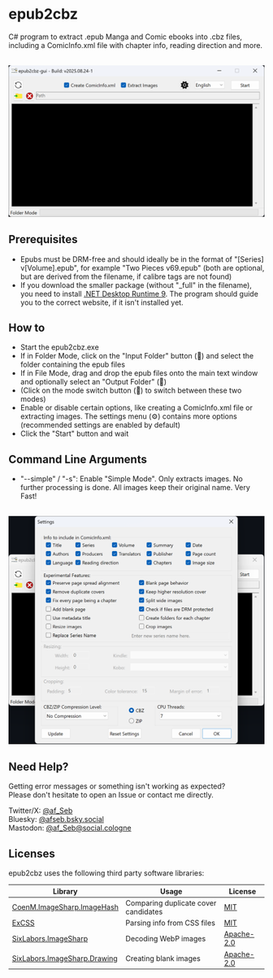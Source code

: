# epub2cbz
C# program to extract .epub Manga and Comic ebooks into .cbz files, including a ComicInfo.xml file with chapter info, reading direction and more.<br/><br/>

![Main view](img/epub2cbz-gui_1.png)

## Prerequisites
- Epubs must be DRM-free and should ideally be in the format of "[Series] v[Volume].epub", for example "Two Pieces v69.epub" (both are optional, but are derived from the filename, if calibre tags are not found)
- If you download the smaller package (without "_full" in the filename), you need to install [.NET Desktop Runtime 9](https://dotnet.microsoft.com/download/dotnet/9.0). The program should guide you to the correct website, if it isn't installed yet.

## How to
- Start the epub2cbz.exe
- If in Folder Mode, click on the "Input Folder" button (📁) and select the folder containing the epub files
- If in File Mode, drag and drop the epub files onto the main text window and optionally select an "Output Folder" (📁)
- (Click on the mode switch button (🔄) to switch between these two modes)
- Enable or disable certain options, like creating a ComicInfo.xml file or extracting images. The settings menu (⚙) contains more options (recommended settings are enabled by default)
- Click the "Start" button and wait<br/>

## Command Line Arguments
- "--simple" / "-s": Enable "Simple Mode". Only extracts images. No further processing is done. All images keep their original name. Very Fast!
<br/><br/>

![Settings view](img/epub2cbz-gui_2.png)

## Need Help?
Getting error messages or something isn't working as expected?<br/>
Please don't hesitate to open an Issue or contact me directly.<br/>

Twitter/X: [@af_Seb](https://x.com/af_Seb)<br/>
Bluesky: [@afseb.bsky.social](https://bsky.app/profile/afseb.bsky.social)<br/>
Mastodon: [@af_Seb@social.cologne](https://social.cologne/@af_Seb)<br/>

## Licenses
epub2cbz uses the following third party software libraries:

| Library | Usage | License |
| --- | --- | --- |
| [CoenM.ImageSharp.ImageHash](https://github.com/coenm/ImageHash) | Comparing duplicate cover candidates | [MIT](https://licenses.nuget.org/MIT) |
| [ExCSS](https://github.com/TylerBrinks/ExCSS) | Parsing info from CSS files | [MIT](https://licenses.nuget.org/MIT) |
| [SixLabors.ImageSharp](https://github.com/SixLabors/ImageSharp) | Decoding WebP images | [Apache-2.0](https://licenses.nuget.org/Apache-2.0) |
| [SixLabors.ImageSharp.Drawing](https://github.com/SixLabors/ImageSharp.Drawing) | Creating blank images | [Apache-2.0](https://licenses.nuget.org/Apache-2.0) |
